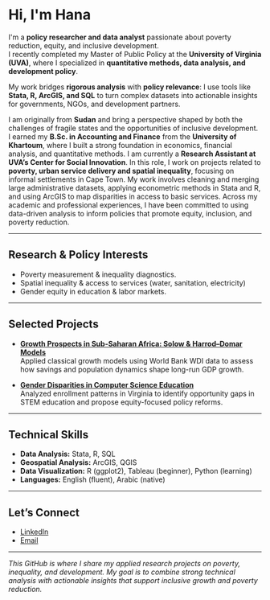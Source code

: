 # Hi, I'm Hana  

I'm a **policy researcher and data analyst** passionate about poverty reduction, equity, and inclusive development.  
I recently completed my Master of Public Policy at the **University of Virginia (UVA)**, where I specialized in **quantitative methods, data analysis, and development policy**.  

My work bridges **rigorous analysis** with **policy relevance**: I use tools like **Stata, R, ArcGIS, and SQL** to turn complex datasets into actionable insights for governments, NGOs, and development partners.  

I am originally from **Sudan** and bring a perspective shaped by both the challenges of fragile states and the opportunities of inclusive development. I earned my **B.Sc. in Accounting and Finance** from the **University of Khartoum**, where I built a strong foundation in economics, financial analysis, and quantitative methods. I am currently a **Research Assistant at UVA’s Center for Social Innovation**. In this role, I work on projects related to **poverty, urban service delivery and spatial inequality**, focusing on informal settlements in Cape Town. My work involves cleaning and merging large administrative datasets, applying econometric methods in Stata and R, and using ArcGIS to map disparities in access to basic services. Across my academic and professional experiences, I have been committed to using data-driven analysis to inform policies that promote equity, inclusion, and poverty reduction.

---

##  Research & Policy Interests  
- Poverty measurement & inequality diagnostics. 
- Spatial inequality & access to services (water, sanitation, electricity)  
- Gender equity in education & labor markets.  

---

##  Selected Projects  
- **[Growth Prospects in Sub-Saharan Africa: Solow & Harrod–Domar Models](#)**  
  Applied classical growth models using World Bank WDI data to assess how savings and population dynamics shape long-run GDP growth.  

- **[Gender Disparities in Computer Science Education](#)**  
  Analyzed enrollment patterns in Virginia to identify opportunity gaps in STEM education and propose equity-focused policy reforms.  
---

##  Technical Skills  
- **Data Analysis:** Stata, R, SQL  
- **Geospatial Analysis:** ArcGIS, QGIS  
- **Data Visualization:** R (ggplot2), Tableau (beginner), Python (learning)  
- **Languages:** English (fluent), Arabic (native)  

---

## Let’s Connect  
- [LinkedIn](www.linkedin.com/in/hana-bakhit-15678f)  
- [Email](mailto:hanamonafal@gmail.com)  

---

 *This GitHub is where I share my applied research projects on poverty, inequality, and development. My goal is to combine strong technical analysis with actionable insights that support inclusive growth and poverty reduction.*

